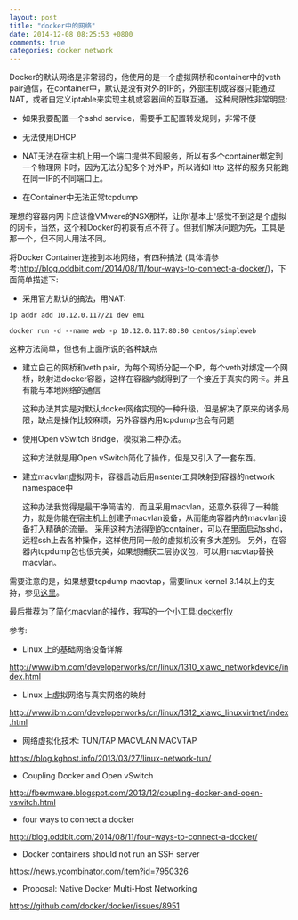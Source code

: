 ```yaml
---
layout: post
title: "docker中的网络"
date: 2014-12-08 08:25:53 +0800
comments: true
categories: docker network
---
```


Docker的默认网络是非常弱的，他使用的是一个虚拟网桥和container中的veth pair通信，在container中，默认是没有对外的IP的，外部主机或容器只能通过NAT，或者自定义iptable来实现主机或容器间的互联互通。
这种局限性非常明显:

* 如果我要配置一个sshd service，需要手工配置转发规则，非常不便

* 无法使用DHCP

* NAT无法在宿主机上用一个端口提供不同服务，所以有多个container绑定到一个物理网卡时，因为无法分配多个对外IP，所以诸如Http 这样的服务只能跑在同一IP的不同端口上。

* 在Container中无法正常tcpdump


理想的容器内网卡应该像VMware的NSX那样，让你'基本上'感觉不到这是个虚拟的网卡，当然，这个和Docker的初衷有点不符了。但我们解决问题为先，工具是那一个，但不同人用法不同。

将Docker Container连接到本地网络，有四种搞法 (具体请参考:http://blog.oddbit.com/2014/08/11/four-ways-to-connect-a-docker/)，下面简单描述下:

* 采用官方默认的搞法，用NAT:

```
ip addr add 10.12.0.117/21 dev em1

docker run -d --name web -p 10.12.0.117:80:80 centos/simpleweb
```

   这种方法简单，但也有上面所说的各种缺点

* 建立自己的网桥和veth pair，为每个网桥分配一个IP，每个veth对绑定一个网桥，映射进docker容器，这样在容器内就得到了一个接近于真实的网卡。并且有能与本地网络的通信

    这种办法其实是对默认docker网络实现的一种升级，但是解决了原来的诸多局限，缺点是操作比较麻烦，另外容器内用tcpdump也会有问题

* 使用Open vSwitch Bridge，模拟第二种办法。

    这种方法就是用Open vSwitch简化了操作，但是又引入了一套东西。

* 建立macvlan虚拟网卡，容器启动后用nsenter工具映射到容器的network namespace中

    这种办法我觉得是最干净简洁的，而且采用macvlan，还意外获得了一种能力，就是你能在宿主机上创建子macvlan设备，从而能向容器内的macvlan设备打入精确的流量。
    采用这种方法得到的container，可以在里面启动sshd，远程ssh上去各种操作，这样使用同一般的虚拟机没有多大差别。
    另外，在容器内tcpdump包也很完美，如果想捕获二层协议包，可以用macvtap替换macvlan。

需要注意的是，如果想要tcpdump macvtap，需要linux kernel 3.14以上的支持，参见[这里](https://github.com/torvalds/linux/commit/6acf54f1cf0a6747bac9fea26f34cfc5a9029523)。


最后推荐为了简化macvlan的操作，我写的一个小工具:[dockerfly](https://github.com/brain-zhang/dockerfly)


参考:

* Linux 上的基础网络设备详解

http://www.ibm.com/developerworks/cn/linux/1310_xiawc_networkdevice/index.html

* Linux 上虚拟网络与真实网络的映射

http://www.ibm.com/developerworks/cn/linux/1312_xiawc_linuxvirtnet/index.html

* 网络虚拟化技术: TUN/TAP MACVLAN MACVTAP

https://blog.kghost.info/2013/03/27/linux-network-tun/

* Coupling Docker and Open vSwitch

http://fbevmware.blogspot.com/2013/12/coupling-docker-and-open-vswitch.html

* four ways to connect a docker

http://blog.oddbit.com/2014/08/11/four-ways-to-connect-a-docker/

* Docker containers should not run an SSH server

https://news.ycombinator.com/item?id=7950326

* Proposal: Native Docker Multi-Host Networking

https://github.com/docker/docker/issues/8951
